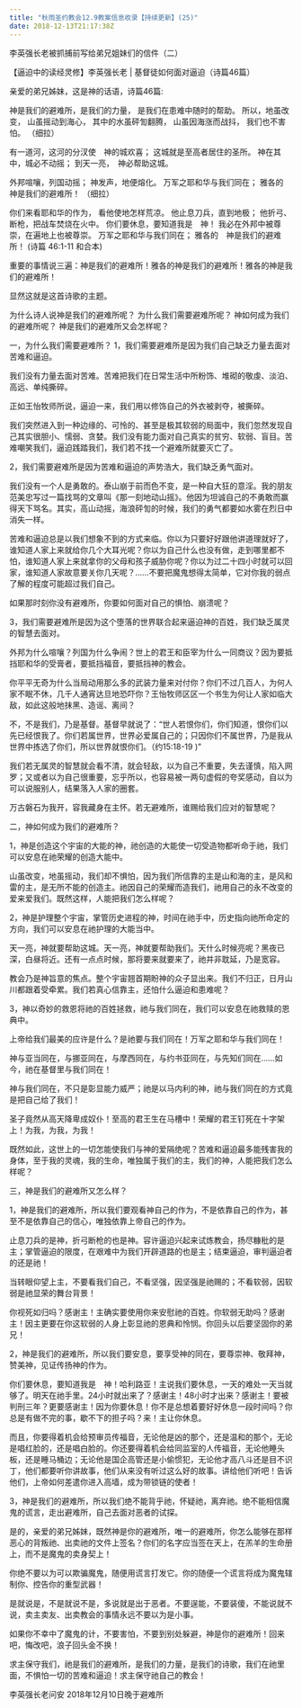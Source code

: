```yaml
---
title: "秋雨圣约教会12.9教案信息收录【持续更新】(25)"
date: 2018-12-13T21:17:38Z
---
```


李英强长老被抓捕前写给弟兄姐妹们的信件（二）

【逼迫中的读经灵修】李英强长老 |  基督徒如何面对逼迫（诗篇46篇）

亲爱的弟兄姊妹，这是神的话语，诗篇46篇:

神是我们的避难所，是我们的力量，
是我们在患难中随时的帮助。
所以，地虽改变，
山虽摇动到海心，
其中的水虽砰訇翻腾，
山虽因海涨而战抖，
我们也不害怕。 （细拉） 

有一道河，这河的分汊使　神的城欢喜；
这城就是至高者居住的圣所。
神在其中，城必不动摇；
到天一亮，　神必帮助这城。

外邦喧嚷，列国动摇；
神发声，地便熔化。
万军之耶和华与我们同在；
雅各的　神是我们的避难所！ （细拉） 

你们来看耶和华的作为，
看他使地怎样荒凉。
他止息刀兵，直到地极；
他折弓、断枪，把战车焚烧在火中。
你们要休息，要知道我是　神！
我必在外邦中被尊崇，在遍地上也被尊崇。
万军之耶和华与我们同在；
雅各的　神是我们的避难所！
(诗篇 46:1-11 和合本)

重要的事情说三遍：神是我们的避难所！雅各的神是我们的避难所！雅各的神是我们的避难所！

显然这就是这首诗歌的主题。

为什么诗人说神是我们的避难所呢？
为什么我们需要避难所呢？
神如何成为我们的避难所呢？
神是我们的避难所又会怎样呢？

一，为什么我们需要避难所？
1，我们需要避难所是因为我们自己缺乏力量去面对苦难和逼迫。

我们没有力量去面对苦难。苦难把我们在日常生活中所粉饰、堆砌的敬虔、淡泊、高远、单纯撕碎。

正如王怡牧师所说，逼迫一来，我们用以修饰自己的外衣被剥夺，被撕碎。

我们突然进入到一种边缘的、可怜的、甚至是极其软弱的局面中，我们忽然发现自己其实很胆小、懦弱、贪婪。我们没有能力面对自己真实的贫穷、软弱、盲目。苦难嘲笑我们，逼迫践踏我们，我们若不找一个避难所就要灭亡了。

2，我们需要避难所是因为苦难和逼迫的声势浩大，我们缺乏勇气面对。

我们没有一个人是勇敢的。泰山崩于前而色不变，是一种自大狂的意淫。我的朋友范美忠写过一篇找骂的文章叫《那一刻地动山摇》。他因为坦诚自己的不勇敢而赢得天下骂名。其实，高山动摇，海浪砰訇的时候，我们的勇气都要如水雾在烈日中消失一样。

苦难和逼迫总是以我们想象不到的方式来临。你以为只要好好跟他讲道理就好了，谁知道人家上来就给你几个大耳光呢？你以为自己什么也没有做，走到哪里都不怕，谁知道人家上来就拿你的父母和孩子威胁你呢？你以为过二十四小时就可以回家，谁知道人家故意要关你几天呢？……不要把魔鬼想得太简单，它对你我的弱点了解的程度可能超过我们自己。

如果那时刻你没有避难所，你要如何面对自己的惧怕、崩溃呢？

3，我们需要避难所是因为这个堕落的世界联合起来逼迫神的百姓，我们缺乏属灵的智慧去面对。

外邦为什么喧嚷？列国为什么争闹？世上的君王和臣宰为什么一同商议？因为要抵挡耶和华的受膏者，要抵挡福音，要抵挡神的教会。

你平平无奇为什么当局动用那么多的武装力量来对付你？你们不过几百人，为何人家不眠不休，几千人通宵达旦地恐吓你？王怡牧师区区一个书生为何让人家如临大敌，如此这般地抹黑、造谣、离间？

不，不是我们，乃是基督。基督早就说了：“世人若恨你们，你们知道，恨你们以先已经恨我了。你们若属世界，世界必爱属自己的；只因你们不属世界，乃是我从世界中拣选了你们，所以世界就恨你们。（约15:18-19 )”

我们若无属灵的智慧就会看不清，就会轻敌，以为自己不重要，失去谨慎，陷入网罗；又或者以为自己很重要，忘乎所以，也容易被一两句虚假的夸奖感动，自以为可以说服别人，结果落入人家的圈套。

万古磐石为我开，容我藏身在主怀。若无避难所，谁赐给我们应对的智慧呢？

二，神如何成为我们的避难所？

1，神是创造这个宇宙的大能的神，祂创造的大能使一切受造物都听命于祂，我们可以安息在祂荣耀的创造大能中。

山虽改变，地虽摇动，我们却不惧怕，因为我们所信靠的主是山和海的主，是风和雷的主，是无所不能的创造主。祂因自己的荣耀而造我们，祂用自己的永不改变的爱来爱我们。既然这样，人能把我们怎么样呢？

2，神是护理整个宇宙，掌管历史进程的神，时间在祂手中，历史指向祂所命定的方向，我们可以安息在祂护理的大能当中。

天一亮，神就要帮助这城。天一亮，神就要帮助我们。天什么时候亮呢？黑夜已深，白昼将近。还有一点点时候，那将要来就要来了，祂并非耽延，乃是宽容。

教会乃是神旨意的焦点。整个宇宙翘首期盼神的众子显出来。我们不归正，日月山川都跟着受牵累。我们若真心信靠主，还怕什么逼迫和患难呢？

3，神以奇妙的救恩将祂的百姓拯救，祂与我们同在，我们可以安息在祂救赎的恩典中。

上帝给我们最美的应许是什么？是祂要与我们同在！万军之耶和华与我们同在！

神与亚当同在，与挪亚同在，与摩西同在，与约书亚同在，与先知们同在……如今，祂在基督里与我们同在！

神与我们同在，不只是彰显能力威严；祂是以马内利的神，祂与我们同在的方式竟是把自己给了我们！

圣子竟然从高天降卑成奴仆！至高的君王生在马槽中！荣耀的君王钉死在十字架上！为我，为我，为我！

既然如此，这世上的一切怎能使我们与神的爱隔绝呢？苦难和逼迫最多能残害我的身体，至于我的灵魂，我的生命，唯独属于我们的主，我们的神，人能把我们怎么样呢？

三，神是我们的避难所又怎么样？

1，神是我们的避难所，所以我们要观看神自己的作为，不是依靠自己的作为，甚至不是依靠自己的信心，唯独依靠上帝自己的作为。

止息刀兵的是神，折弓断枪的也是神。容许逼迫兴起来试炼教会，扬尽糠秕的是主；掌管逼迫的限度，在艰难中为我们开辟道路的也是主；结束逼迫，审判逼迫者的还是祂！

当转眼仰望上主，不要看我们自己，不看坚强，因坚强是祂赐的；不看软弱，因软弱是祂显荣的舞台背景！

你视死如归吗？感谢主！主确实要使用你来安慰祂的百姓。你软弱无助吗？感谢主！因主更要在你这软弱的人身上彰显祂的恩典和怜悯。你回头以后要坚固你的弟兄！

2，神是我们的避难所，所以我们要安息，要享受神的同在，要尊崇神、敬拜神，赞美神，见证传扬神的作为。

你们要休息，要知道我是　神！哈利路亚！主说我们要休息，一天的难处一天当就够了。明天在祂手里。24小时就出来了？感谢主！48小时才出来？感谢主！要被判刑三年？更要感谢主！因为你要休息！你不是总想着要好好休息一段时间吗？你总是有做不完的事，歇不下的担子吗？来！主让你休息。

而且，你要得着机会给预审员传福音，无论他是凶的那个，还是温和的那个，无论是唱红脸的，还是唱白脸的。你还要得着机会给同监室的人传福音，无论他睡头板，还是睡马桶边；无论他是国企高管还是小偷惯犯，无论他才高八斗还是目不识丁，他们都要听你讲故事，他们从来没有听过这么好的故事。讲给他们听吧！告诉他们，上帝如何差遣你进入高墙，成为带锁链的使者！

3，神是我们的避难所，所以我们绝不能背乎祂，怀疑祂，离弃祂。绝不能相信魔鬼的谎言，走出避难所，自己去面对恶者的试探。

是的，亲爱的弟兄姊妹，既然神是你的避难所，唯一的避难所，你怎么能够在那样恶心的背叛祂、出卖祂的文件上签名？你们的名字应当签在天上，在羔羊的生命册上，而不是魔鬼的卖身契上！

你绝不要以为可以欺骗魔鬼，随便用谎言打发它。你的随便一个谎言将成为魔鬼辖制你、控告你的重型武器！

是就说是，不是就说不是，多说就是出于恶者。不要逞能，不要装傻，不能说就不说，卖主卖友、出卖教会的事情永远不要以为是小事。

如果你不幸中了魔鬼的计，不要害怕，不要到别处躲避，神是你的避难所！回来吧，悔改吧，浪子回头金不换！

求主保守我们，祂是我们的避难所，是我们的力量，是我们的诗歌，我们在祂里面，不惧怕一切的苦难和逼迫！求主保守祂自己的教会！

李英强长老问安
2018年12月10日晚于避难所